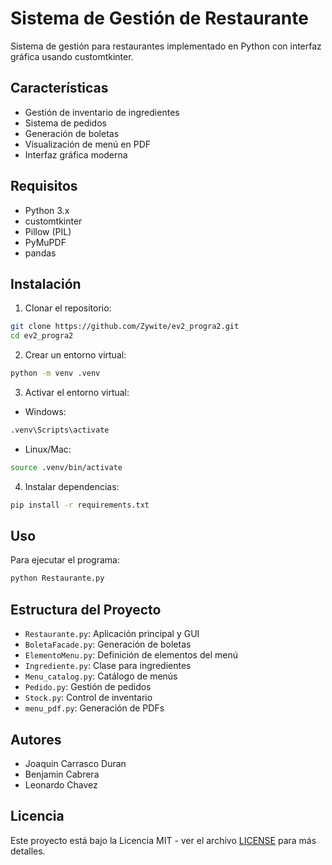 # Sistema de Gestión de Restaurante

Sistema de gestión para restaurantes implementado en Python con interfaz gráfica usando customtkinter.

## Características

- Gestión de inventario de ingredientes
- Sistema de pedidos
- Generación de boletas
- Visualización de menú en PDF
- Interfaz gráfica moderna

## Requisitos

- Python 3.x
- customtkinter
- Pillow (PIL)
- PyMuPDF
- pandas

## Instalación

1. Clonar el repositorio:
```bash
git clone https://github.com/Zywite/ev2_progra2.git
cd ev2_progra2
```

2. Crear un entorno virtual:
```bash
python -m venv .venv
```

3. Activar el entorno virtual:
- Windows:
```bash
.venv\Scripts\activate
```
- Linux/Mac:
```bash
source .venv/bin/activate
```

4. Instalar dependencias:
```bash
pip install -r requirements.txt
```

## Uso

Para ejecutar el programa:
```bash
python Restaurante.py
```

## Estructura del Proyecto

- `Restaurante.py`: Aplicación principal y GUI
- `BoletaFacade.py`: Generación de boletas
- `ElementoMenu.py`: Definición de elementos del menú
- `Ingrediente.py`: Clase para ingredientes
- `Menu_catalog.py`: Catálogo de menús
- `Pedido.py`: Gestión de pedidos
- `Stock.py`: Control de inventario
- `menu_pdf.py`: Generación de PDFs

## Autores

- Joaquin Carrasco Duran
- Benjamin Cabrera
- Leonardo Chavez

## Licencia

Este proyecto está bajo la Licencia MIT - ver el archivo [LICENSE](LICENSE) para más detalles.
